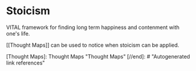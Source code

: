 # Stoicism

VITAL framework for finding long term happiness and contenment with one's life.

[[Thought Maps]] can be used to notice when stoicism can be applied.

[//begin]: # "Autogenerated link references for markdown compatibility"
[Thought Maps]: Thought Maps "Thought Maps"
[//end]: # "Autogenerated link references"